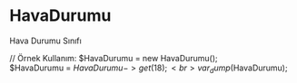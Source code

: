 # HavaDurumu
Hava Durumu Sınıfı


// Örnek Kullanım:
$HavaDurumu = new HavaDurumu();<br>
$HavaDurumu = $HavaDurumu->get(18);<br>
var_dump($HavaDurumu);
